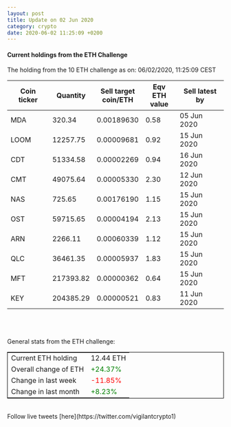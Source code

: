 ```yaml
---
layout: post
title: Update on 02 Jun 2020
category: crypto
date: 2020-06-02 11:25:09 +0200
---
```

<!-- Global site tag (gtag.js) - Google Analytics -->
<script async src="https://www.googletagmanager.com/gtag/js?id=UA-103831149-5"></script>
<script>
  window.dataLayer = window.dataLayer || [];
  function gtag(){dataLayer.push(arguments);}
  gtag('js', new Date());

  gtag('config', 'UA-103831149-5');
</script>


#### Current holdings from the ETH Challenge

The holding from the 10 ETH challenge as on: 06/02/2020, 11:25:09 CEST

|Coin ticker|Quantity|Sell target<br>coin/ETH|Eqv ETH<br>value|Sell latest by|
|-----------|--------|-----------|-----------|--------------|
MDA|320.34|  0.00189630|0.58|05 Jun 2020|
LOOM|12257.75|  0.00009681|0.92|15 Jun 2020|
CDT|51334.58|  0.00002269|0.94|16 Jun 2020|
CMT|49075.64|  0.00005330|2.30|12 Jun 2020|
NAS|725.65|  0.00176190|1.15|15 Jun 2020|
OST|59715.65|  0.00004194|2.13|15 Jun 2020|
ARN|2266.11|  0.00060339|1.12|15 Jun 2020|
QLC|36461.35|  0.00005937|1.83|15 Jun 2020|
MFT|217393.82|  0.00000362|0.64|15 Jun 2020|
KEY|204385.29|  0.00000521|0.83|11 Jun 2020|

<br>
<br>
<br>
General stats from the ETH challenge:

<table style="border:1px solid black;margin-left:auto;margin-right:auto;">
	<tbody>
	<tr>
		<td>Current ETH holding</td>
		<td>     12.44 ETH</td>
	</tr>
	<tr>
		<td>Overall change of ETH</td>
		<td><font color="green">+24.37%</font></td>
	</tr>
	<tr>
		<td>Change in last week</td>
		<td><font color="red">-11.85%</font></td>
	</tr>
	<tr>
		<td>Change in last month</td>
		<td><font color="green">+8.23%</font></td>
	</tr>
	</tbody>
</table>

<br>
Follow live tweets [here](https://twitter.com/vigilantcrypto1)
<br>
<br>
